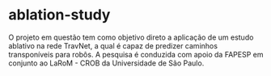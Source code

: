 # ablation-study
O projeto em questão tem como objetivo direto a aplicação de um estudo ablativo na rede TravNet, a qual é capaz de predizer caminhos transponíveis para robôs. A pesquisa é conduzida com apoio da FAPESP em conjunto ao LaRoM - CROB da Universidade de São Paulo.
